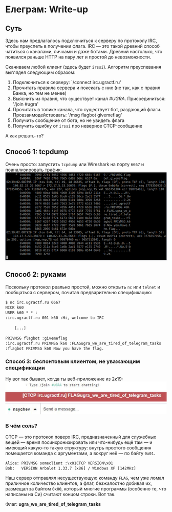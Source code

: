 # Елеграм: Write-up

## Суть

Здесь нам предлагалось подключиться к серверу по протоколу IRC, чтобы преуспеть в получении флага. IRC — это такой древний способ чатиться с каналами, личками и даже ботами. Древний настолько, что появился раньше HTTP на пару лет и простой до невозможности.

Скачиваем любой клиент (здесь будет `irssi`). Алгоритм преуспевания выглядел следующим образом:
1. Подключиться к серверу: `/connect irc.ugractf.ru'
2. Прочитать правила сервера и покекать с них (не так, как с правил Банка, но тем не менее)
3. Выяснить из правил, что существует канал *#UGRA*. Присоединиться: '/join #ugra'
4. Прочитать в топике канала, что существует бот, раздающий флаги. Провзаимодействовать: '/msg flagbot givemeflag'
5. Получить сообщение от бота, но не увидеть флага
6. Получить ошибку от `irssi` про неверное CTCP-сообщение

А как решать-то?

## Способ 1: tcpdump

Очень просто: запустить `tcpdump` или Wireshark на порту `6667` и поанализировать трафик:  
![Флаг в выводе tcpdump](./tcpdump.png)

## Способ 2: руками

Поскольку протокол реально простой, можно открыть `nc` или `telnet` и пообщаться с сервером, почитав предварительно спецификацию:
```
$ nc irc.ugractf.ru 6667
NICK k60
USER k60 * * :
:irc.ugractf.ru 001 k60 :Hi, welcome to IRC

    [...]

PRIVMSG flagbot :givemeflag
:irc.ugractf.ru PRIVMSG k60 :FLAGugra_we_are_tired_of_telegram_tasks
:flagbot PRIVMSG k60 Now you have the flag.
```

### Способ 3: беспонтовым клиентом, не уважающим спецификации

Ну вот так бывает, когда ты веб-приложение из 2к19:  
![Тупой kiwiirc](./kiwiirc.png)

### В чём соль?

CTCP — это протокол поверх IRC, предназначенный для служебных вещей — время посинхронизировать или что-нибудь ещё там — и имеющий какую-то такую структуру: внутрь простого сообщения помещается команда с аргументами, а вокруг неё — по байту `0x01`.
```
Alice: PRIVMSG someclient :\x01CTCP VERSION\x01
Bob:   VERSION Arbalet 1.33.7 [x86] / Windows XP [142MHz]
```

Наш сервер отправлял несуществующую команду `FLAG`, чем уже ломал приличное количество клиентов, а флаг, безжалостно добивая их, размещал за байтом `0x00`, который многие программы (особенно те, что написаны на Си) считают концом строки. Вот так.


Флаг: **ugra_we_are_tired_of_telegram_tasks**
